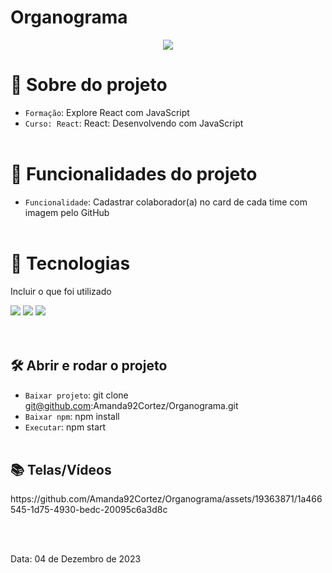 <h1>Organograma</h1>

<p align="center">
   <img src="http://img.shields.io/static/v1?label=STATUS&message=FINALIZADA&color=RED&style=for-the-badge" #vitrinedev/>
</p>

# :pushpin: Sobre do projeto
- `Formação`: Explore React com JavaScript
- `Curso: React`: React: Desenvolvendo com JavaScript
</br></br>

# :hammer: Funcionalidades do projeto
- `Funcionalidade`: Cadastrar colaborador(a) no card de cada time com imagem pelo GitHub
</br></br>

# :bookmark_tabs: Tecnologias
<p>Incluir o que foi utilizado</p>

<div>
  <img src="https://img.shields.io/badge/HTML-239120?style=for-the-badge&logo=html5&logoColor=white">
  <img src="https://img.shields.io/badge/CSS-239120?&style=for-the-badge&logo=css3&logoColor=white">
  <img src="https://img.shields.io/badge/JavaScript-F7DF1E?style=for-the-badge&logo=javascript&logoColor=black">
</div>
</br></br>

## 🛠️ Abrir e rodar o projeto
- `Baixar projeto`: git clone git@github.com:Amanda92Cortez/Organograma.git
- `Baixar npm`: npm install
- `Executar`: npm start
</br></br>

<h2>📚 Telas/Vídeos</h2>
https://github.com/Amanda92Cortez/Organograma/assets/19363871/1a466545-1d75-4930-bedc-20095c6a3d8c



</br></br>
<p>Data: 04 de Dezembro de 2023 </p>
